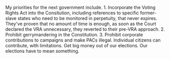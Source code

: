 My priorities for the next government include. 1. Incorporate the Voting Rights Act into the Consitution, including references to specific former-slave states who need to be monitored in perpetuity, that never expires. They've proven that no amount of time is enough, as soon as the Court declared the VRA unnecessary, they reverted to their pre-VRA approach. 2. Prohibit gerrymandering in the Constitution. 3. Prohibit corporate contributions to campaigns and make PACs illegal. Individual citizens can contribute, with limitations. Get big money out of our elections. Our elections have to mean something. 
